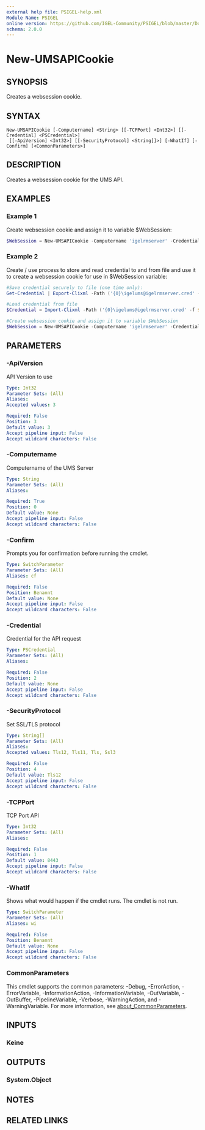 ```yaml
---
external help file: PSIGEL-help.xml
Module Name: PSIGEL
online version: https://github.com/IGEL-Community/PSIGEL/blob/master/Docs/Reference/New-UMSAPICookie.md
schema: 2.0.0
---
```


# New-UMSAPICookie

## SYNOPSIS
Creates a websession cookie.

## SYNTAX

```
New-UMSAPICookie [-Computername] <String> [[-TCPPort] <Int32>] [[-Credential] <PSCredential>]
 [[-ApiVersion] <Int32>] [[-SecurityProtocol] <String[]>] [-WhatIf] [-Confirm] [<CommonParameters>]
```

## DESCRIPTION
Creates a websession cookie for the UMS API.

## EXAMPLES

### Example 1

Create websession cookie and assign it to variable $WebSession:

```powershell
$WebSession = New-UMSAPICookie -Computername 'igelrmserver' -Credential (Get-Credential)
```

### Example 2

Create / use process to store and read credential to and from file and use it to create a websession cookie for use in $WebSession variable:

```powershell
#Save credential securely to file (one time only):
Get-Credential | Export-Clixml -Path ('{0}\igelums@igelrmserver.cred' -f ${env:\userprofile})

#Load credential from file
$Credential = Import-Clixml -Path ('{0}\igelums@igelrmserver.cred' -f ${env:\userprofile})

#Create websession cookie and assign it to variable $WebSession
$WebSession = New-UMSAPICookie -Computername 'igelrmserver' -Credential $Credential
```

## PARAMETERS

### -ApiVersion
API Version to use

```yaml
Type: Int32
Parameter Sets: (All)
Aliases:
Accepted values: 3

Required: False
Position: 3
Default value: 3
Accept pipeline input: False
Accept wildcard characters: False
```

### -Computername
Computername of the UMS Server

```yaml
Type: String
Parameter Sets: (All)
Aliases:

Required: True
Position: 0
Default value: None
Accept pipeline input: False
Accept wildcard characters: False
```

### -Confirm
Prompts you for confirmation before running the cmdlet.

```yaml
Type: SwitchParameter
Parameter Sets: (All)
Aliases: cf

Required: False
Position: Benannt
Default value: None
Accept pipeline input: False
Accept wildcard characters: False
```

### -Credential
Credential for the API request

```yaml
Type: PSCredential
Parameter Sets: (All)
Aliases:

Required: False
Position: 2
Default value: None
Accept pipeline input: False
Accept wildcard characters: False
```

### -SecurityProtocol
Set SSL/TLS protocol

```yaml
Type: String[]
Parameter Sets: (All)
Aliases:
Accepted values: Tls12, Tls11, Tls, Ssl3

Required: False
Position: 4
Default value: Tls12
Accept pipeline input: False
Accept wildcard characters: False
```

### -TCPPort
TCP Port API

```yaml
Type: Int32
Parameter Sets: (All)
Aliases:

Required: False
Position: 1
Default value: 8443
Accept pipeline input: False
Accept wildcard characters: False
```

### -WhatIf
Shows what would happen if the cmdlet runs.
The cmdlet is not run.

```yaml
Type: SwitchParameter
Parameter Sets: (All)
Aliases: wi

Required: False
Position: Benannt
Default value: None
Accept pipeline input: False
Accept wildcard characters: False
```

### CommonParameters
This cmdlet supports the common parameters: -Debug, -ErrorAction, -ErrorVariable, -InformationAction, -InformationVariable, -OutVariable, -OutBuffer, -PipelineVariable, -Verbose, -WarningAction, and -WarningVariable. For more information, see [about_CommonParameters](http://go.microsoft.com/fwlink/?LinkID=113216).

## INPUTS

### Keine

## OUTPUTS

### System.Object
## NOTES

## RELATED LINKS
